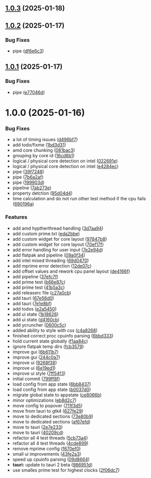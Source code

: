 ## [1.0.3](https://github.com/RouHim/pbo-assistant/compare/v1.0.2...v1.0.3) (2025-01-18)

## [1.0.2](https://github.com/RouHim/pbo-assistant/compare/v1.0.1...v1.0.2) (2025-01-17)


### Bug Fixes

* pipe ([df6e6c3](https://github.com/RouHim/pbo-assistant/commit/df6e6c3e724a845080113dcb989eb3afbe87c466))

## [1.0.1](https://github.com/RouHim/pbo-assistant/compare/v1.0.0...v1.0.1) (2025-01-17)


### Bug Fixes

* pipe ([e77046d](https://github.com/RouHim/pbo-assistant/commit/e77046d845135a93aeaa0e50904ef5b43e070e9c))

# 1.0.0 (2025-01-16)


### Bug Fixes

* a lot of timing issues ([d496bf7](https://github.com/RouHim/pbo-assistant/commit/d496bf7fb24998932ea3c6aa34dceabb15a3880d))
* add todo/fixme ([1bd3d31](https://github.com/RouHim/pbo-assistant/commit/1bd3d3163481b5917fd240fa12812398d9f83031))
* amd core chunking ([081bac3](https://github.com/RouHim/pbo-assistant/commit/081bac312bb3d6a52fbd730b7f42e01004d2c8c2))
* grouping by core id ([16cd6b1](https://github.com/RouHim/pbo-assistant/commit/16cd6b1c4dd58072439cb88eae98183f899bfa2c))
* logical / physical core detection on intel ([022691e](https://github.com/RouHim/pbo-assistant/commit/022691e817d61f4a01857a13b226c0c559f50644))
* logical / physical core detection on intel ([e4284ec](https://github.com/RouHim/pbo-assistant/commit/e4284ec70b72b2b2f1eede4cc479ac7ce940673e))
* pipe ([39f7248](https://github.com/RouHim/pbo-assistant/commit/39f724829dcda9703d988c8a3c7bf6cea5801791))
* pipe ([7b6a2af](https://github.com/RouHim/pbo-assistant/commit/7b6a2af493da7226147ad4254e56e856d34a2e2c))
* pipe ([199903d](https://github.com/RouHim/pbo-assistant/commit/199903d3250992e0524ccc64b1f6d9b1496c3cab))
* pipeline ([7ab273e](https://github.com/RouHim/pbo-assistant/commit/7ab273eeeb42b9a8df415f2152ac46231c28fc45))
* property detction ([95d04d4](https://github.com/RouHim/pbo-assistant/commit/95d04d4dba48d80b8483b39c71a57449ffbec0cf))
* time calculation and do not run other test method if the cpu fails ([690196a](https://github.com/RouHim/pbo-assistant/commit/690196abddbc18a4cc20bf46285a362c47304d86))


### Features

* add amd hyptherthread handling ([3d7aa94](https://github.com/RouHim/pbo-assistant/commit/3d7aa9493be8fb71b350ea655ad55346999dea05))
* add custom prime.txt ([eda2bbe](https://github.com/RouHim/pbo-assistant/commit/eda2bbe169223909d0ce5514cdac4d6e944f9b73))
* add custom widget for core layout ([97847b8](https://github.com/RouHim/pbo-assistant/commit/97847b8ed3e871ad91a41fe50e26e8856f25ab43))
* add custom widget for core layout ([70ef17f](https://github.com/RouHim/pbo-assistant/commit/70ef17f8b5db296eed246207d81f636599964fbe))
* add error handling for user input ([7e2e94d](https://github.com/RouHim/pbo-assistant/commit/7e2e94d3610d2f9b2248d025d23fab71dd321bd5))
* add flatpak and pipeline ([09a0f34](https://github.com/RouHim/pbo-assistant/commit/09a0f341ccb62309966a11af2ccc1533a846a6b6))
* add intel mixed threading ([69d0470](https://github.com/RouHim/pbo-assistant/commit/69d047063205e07e0c451fbf78f34a2a64f83a25))
* add mprime error detection ([12de07c](https://github.com/RouHim/pbo-assistant/commit/12de07c039cfffae4e969775a2e02d40bec9af7c))
* add offset values and rework cpu panel layout ([de4166f](https://github.com/RouHim/pbo-assistant/commit/de4166fa25a57ae9bc0996dd3cb23f2127fa25cd))
* add pipeline ([37efc7f](https://github.com/RouHim/pbo-assistant/commit/37efc7f5370b3f1bf003dd06dc9d94b36afd5d6b))
* add prime test ([b66e87c](https://github.com/RouHim/pbo-assistant/commit/b66e87cd83f61de88a5c6f3635d6895c843e14fe))
* add prime test ([41b5a3c](https://github.com/RouHim/pbo-assistant/commit/41b5a3c83b1a6234ab260634d80920834baf5112))
* add releaserc file ([c27a0cb](https://github.com/RouHim/pbo-assistant/commit/c27a0cb1000b02658d037670268b0a94eaee2666))
* add tauri ([67e56d0](https://github.com/RouHim/pbo-assistant/commit/67e56d05032ff3ec983add9c370a401130470b35))
* add tauri ([7e1e8bf](https://github.com/RouHim/pbo-assistant/commit/7e1e8bf86323bcbde4acd08ce481332e3ed777c0))
* add todos ([e2a5450](https://github.com/RouHim/pbo-assistant/commit/e2a54501937e32d44135ac78ff5d147ab91ac591))
* add ui state ([1b18626](https://github.com/RouHim/pbo-assistant/commit/1b18626e5559a5696f945b054c585d309b39c63e))
* add ui state ([d4160cb](https://github.com/RouHim/pbo-assistant/commit/d4160cb65dad26d90eb3a757c599055334b83945))
* add ycruncher ([0600c5c](https://github.com/RouHim/pbo-assistant/commit/0600c5c3f2660e94887aca7e7c446ec4b4fba9c2))
* added ability to style with css ([c4a8268](https://github.com/RouHim/pbo-assistant/commit/c4a82681b960f9ec7a7aadb23e1f521a4b4d1729))
* finished correct proc cpuinfo parsing ([6bbd333](https://github.com/RouHim/pbo-assistant/commit/6bbd3334c35a6149e0ee00b51b75c9e1cc8ed452))
* hold current state globally ([f1aa84c](https://github.com/RouHim/pbo-assistant/commit/f1aa84c7b48412913da22e14279c281a11ce10ef))
* ignore flatpak temp dirs ([fcb3579](https://github.com/RouHim/pbo-assistant/commit/fcb3579be244981ed7c912a89e98060964456729))
* improve gui ([6b611b7](https://github.com/RouHim/pbo-assistant/commit/6b611b7f9cc2d2973a11db0f94c8a9a706e32499))
* improve gui ([244c0a7](https://github.com/RouHim/pbo-assistant/commit/244c0a71013a7842487e7789e312520c222d191e))
* improve ui ([9268f38](https://github.com/RouHim/pbo-assistant/commit/9268f38beeea39e4e3bce5f178a335a6831dbe51))
* improve ui ([6e19ed1](https://github.com/RouHim/pbo-assistant/commit/6e19ed14760153a24e167828b4d79be8cc4e0e9e))
* improve ui style ([7ff54f3](https://github.com/RouHim/pbo-assistant/commit/7ff54f330c011dabca359db35b61e5f818afe96b))
* initial commit ([799ff8f](https://github.com/RouHim/pbo-assistant/commit/799ff8f90f61d394e2b80bd5ff9b623bc324dd20))
* load config from app state ([6bb8437](https://github.com/RouHim/pbo-assistant/commit/6bb843781f44f1f86df172056dbf3173a332eea2))
* load config from app state ([b0037d0](https://github.com/RouHim/pbo-assistant/commit/b0037d0ba9d9d7cea9e190c69334da3d2e408860))
* migrate global state to appstate ([ce8066b](https://github.com/RouHim/pbo-assistant/commit/ce8066bf15d067250efec034d6b7497a8a3b04d7))
* minor optimizations ([eb8d2c7](https://github.com/RouHim/pbo-assistant/commit/eb8d2c7792ad13e9412ff41f7513d581423c82ff))
* move config to popover ([711f3d5](https://github.com/RouHim/pbo-assistant/commit/711f3d58a1bd097e49ccff84ad2af99ef3f9f083))
* move from tauri to gtk4 ([627fe29](https://github.com/RouHim/pbo-assistant/commit/627fe294b4102e32b6a08658721162bdd4d2e665))
* move to dedicated sections ([73e80b9](https://github.com/RouHim/pbo-assistant/commit/73e80b952a29e5d7005a956d2b1f94359abdd811))
* move to dedicated sections ([af67efd](https://github.com/RouHim/pbo-assistant/commit/af67efdf181e789ade0fb49dcd6709e51e73309f))
* move to tauri ([2e7e233](https://github.com/RouHim/pbo-assistant/commit/2e7e233d9367cbcac2171e28a168b02824dfbf27))
* move to tauri ([40209cd](https://github.com/RouHim/pbo-assistant/commit/40209cd2425d8db9f50f862c59b5a1e8d22920be))
* refactor all 4 test threads ([5cb73a4](https://github.com/RouHim/pbo-assistant/commit/5cb73a458d68d6513224e9218764260a6d83acf7))
* refactor all 4 test threads ([4cde899](https://github.com/RouHim/pbo-assistant/commit/4cde899f0c90032169f85453c7ecb421548cb034))
* remove mprime config ([f670ef0](https://github.com/RouHim/pbo-assistant/commit/f670ef086211017817b39ce57fb6c8619757bd32))
* small ui improvements ([43fe2a3](https://github.com/RouHim/pbo-assistant/commit/43fe2a3cf7fadc582eb0dfda0746b8efda16c208))
* speed up cpuinfo parsing ([09d8664](https://github.com/RouHim/pbo-assistant/commit/09d8664985ec7f3e7680db5650c4403e919fe43b))
* **tauri:** update to tauri 2 beta ([986951d](https://github.com/RouHim/pbo-assistant/commit/986951dad35babf607e744fd20140447b1f69cd7))
* use smalles prime test for highest clocks ([2f06dc7](https://github.com/RouHim/pbo-assistant/commit/2f06dc771a6f12b94c06d3568147ec335b54ab5a))
